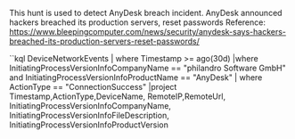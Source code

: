 This hunt is used to detect AnyDesk breach incident. AnyDesk announced hackers breached its production servers, reset passwords Reference: https://www.bleepingcomputer.com/news/security/anydesk-says-hackers-breached-its-production-servers-reset-passwords/

``kql
DeviceNetworkEvents
| where Timestamp >= ago(30d)
|where InitiatingProcessVersionInfoCompanyName == "philandro Software GmbH" 
and InitiatingProcessVersionInfoProductName == "AnyDesk"
| where ActionType == "ConnectionSuccess"
|project Timestamp,ActionType,DeviceName, RemoteIP,RemoteUrl, InitiatingProcessVersionInfoCompanyName, InitiatingProcessVersionInfoFileDescription, InitiatingProcessVersionInfoProductVersion

